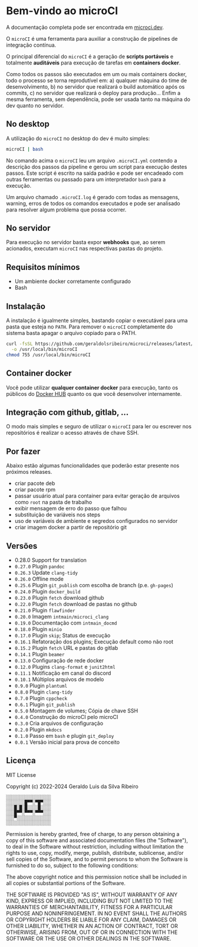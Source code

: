 # Bem-vindo ao microCI

A documentação completa pode ser encontrada em [microci.dev](https://microci.dev).

O `microCI` é uma ferramenta para auxiliar a construção de pipelines de
integração contínua.

O principal diferencial do `microCI` é a geração de **scripts portáveis** e
totalmente **auditáveis** para execução de tarefas em **containers docker**.

Como todos os passos são executados em um ou mais containers docker, todo
o processo se torna reprodutível em: a) qualquer máquina do time de
desenvolvimento, b) no servidor que realizará o build automático após os
commits, c) no servidor que realizará o deploy para produção... Enfim a mesma
ferramenta, sem dependência, pode ser usada tanto na máquina do dev quanto no
servidor.

## No desktop

A utilização do `microCI` no desktop do dev é muito simples:

```bash
microCI | bash
```

No comando acima o `microCI` leu um arquivo `.microCI.yml` contendo a descrição
dos passos da pipeline e gerou um script para execução destes passos. Este
script é escrito na saída padrão e pode ser encadeado com outras ferramentas ou
passado para um interpretador `bash` para a execução.

Um arquivo chamado `.microCI.log` é gerado com todas as mensagens, warning,
erros de todos os comandos executados e pode ser analisado para resolver algum
problema que possa ocorrer.

## No servidor

Para execução no servidor basta expor **webhooks** que, ao serem acionados,
executam `microCI` nas respectivas pastas do projeto.

## Requisitos mínimos

* Um ambiente docker corretamente configurado
* Bash

## Instalação

A instalação é igualmente simples, bastando copiar o executável para uma pasta
que esteja no `PATH`. Para remover o `microCI` completamente do sistema basta
apagar o arquivo copiado para o PATH.

```bash
curl -fsSL https://github.com/geraldolsribeiro/microci/releases/latest/download/microCI \
  -o /usr/local/bin/microCI
chmod 755 /usr/local/bin/microCI
```

## Container docker

Você pode utilizar **qualquer container docker** para execução, tanto os
públicos do [Docker HUB](https://hub.docker.com/) quanto os que você
desenvolver internamente.

## Integração com github, gitlab, ...

O modo mais simples e seguro de utilizar o `microCI` para ler ou escrever nos
repositórios é realizar o acesso através de chave SSH.

## Por fazer

Abaixo estão algumas funcionalidades que poderão estar presente nos próximos
releases.

* criar pacote deb
* criar pacote rpm
* passar usuário atual para container para evitar geração de arquivos como
  `root` na pasta de trabalho
* exibir mensagem de erro do passo que falhou
* substituição de variáveis nos steps
* uso de variáveis de ambiente e segredos configurados no servidor
* criar imagem docker a partir de repositório git

## Versões

* 0.28.0 Support for translation
* `0.27.0` Plugin `pandoc`
* `0.26.3` Update `clang-tidy`
* `0.26.0` Offline mode
* `0.25.6` Plugin `git_publish` com escolha de branch (p.e. `gh-pages`)
* `0.24.0` Plugin `docker_build`
* `0.23.0` Plugin `fetch` download github
* `0.22.0` Plugin `fetch` download de pastas no github
* `0.21.0` Plugin `flawfinder`
* `0.20.0` Imagem `intmain/microci_clang`
* `0.19.0` Documentação com `intmain_docmd`
* `0.18.0` Plugin `minio`
* `0.17.0` Plugin `skip`; Status de execução
* `0.16.1` Refatoração dos plugins; Execução default como não root
* `0.15.2` Plugin `fetch` URL e pastas do gitlab
* `0.14.1` Plugin `beamer`
* `0.13.0` Configuração de rede docker
* `0.12.0` Plugins `clang-format` e `junit2html`
* `0.11.1` Notificação em canal do discord
* `0.10.1` Múltiplos arquivos de modelo
* `0.9.0` Plugin `plantuml`
* `0.8.0` Plugin `clang-tidy`
* `0.7.0` Plugin `cppcheck`
* `0.6.1` Plugin `git_publish`
* `0.5.0` Montagem de volumes; Cópia de chave SSH
* `0.4.0` Construção do microCI pelo microCI
* `0.3.0` Cria arquivos de configuração
* `0.2.0` Plugin `mkdocs`
* `0.1.0` Passo em `bash` e plugin `git_deploy`
* `0.0.1` Versão inicial para prova de conceito

## Licença

MIT License

Copyright (c) 2022-2024 Geraldo Luis da Silva Ribeiro

```
░░░░░░░░░░░░░░░░░
░░░░░░░█▀▀░▀█▀░░░
░░░█░█░█░░░░█░░░░
░░░█▀▀░▀▀▀░▀▀▀░░░
░░░▀░░░░░░░░░░░░░
░░░░░░░░░░░░░░░░░
```

Permission is hereby granted, free of charge, to any person obtaining a copy
of this software and associated documentation files (the "Software"), to deal
in the Software without restriction, including without limitation the rights
to use, copy, modify, merge, publish, distribute, sublicense, and/or sell
copies of the Software, and to permit persons to whom the Software is
furnished to do so, subject to the following conditions:

The above copyright notice and this permission notice shall be included in
all copies or substantial portions of the Software.

THE SOFTWARE IS PROVIDED "AS IS", WITHOUT WARRANTY OF ANY KIND, EXPRESS OR
IMPLIED, INCLUDING BUT NOT LIMITED TO THE WARRANTIES OF MERCHANTABILITY,
FITNESS FOR A PARTICULAR PURPOSE AND NONINFRINGEMENT. IN NO EVENT SHALL THE
AUTHORS OR COPYRIGHT HOLDERS BE LIABLE FOR ANY CLAIM, DAMAGES OR OTHER
LIABILITY, WHETHER IN AN ACTION OF CONTRACT, TORT OR OTHERWISE, ARISING FROM,
OUT OF OR IN CONNECTION WITH THE SOFTWARE OR THE USE OR OTHER DEALINGS IN THE
SOFTWARE.
 

